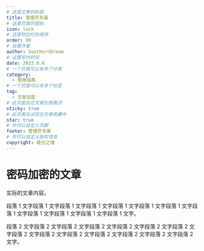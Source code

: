 ```yaml
---
# 这是文章的标题
title: 管理员专属
# 这是页面的图标
icon: lock
# 这是侧边栏的顺序
order: 99
# 设置作者
author: SouthernDream
# 设置写作时间
date: 2023.8.6
# 一个页面可以有多个分类
category:
  - 使用指南
# 一个页面可以有多个标签
tag:
  - 文章加密
# 此页面会在文章列表置顶
sticky: true
# 此页面会出现在文章收藏中
star: true
# 你可以自定义页脚
footer: 管理员专属
# 你可以自定义版权信息
copyright: 极光之境
---
```


# 密码加密的文章

实际的文章内容。

段落 1 文字段落 1 文字段落 1 文字段落 1 文字段落 1 文字段落 1 文字段落 1 文字段落 1 文字段落 1 文字段落 1 文字段落 1 文字段落 1 文字。

段落 2 文字段落 2 文字段落 2 文字段落 2 文字段落 2 文字段落 2 文字段落 2 文字段落 2 文字段落 2 文字段落 2 文字段落 2 文字段落 2 文字段落 2 文字段落 2 文字。
